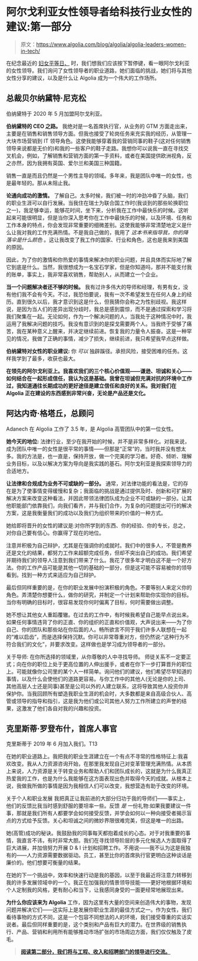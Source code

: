 # 阿尔戈利亚女性领导者给科技行业女性的建议:第一部分

> 原文：<https://www.algolia.com/blog/algolia/algolia-leaders-women-in-tech/>

在纪念最近的 [妇女平等日、](https://en.wikipedia.org/wiki/Women%27s_Equality_Day) 时，我们想我们应该按下暂停键，看一眼阿尔戈利亚的女性领导。我们询问了女性领导者的职业道路，她们面临的挑战，她们将与其他女性分享的建议，以及是什么让 Algolia 成为一个伟大的工作场所。

## [](#bernadette-nixon-ceo%c2%a0%c2%a0)总裁贝尔纳黛特·尼克松

伯纳黛特于 2020 年 5 月加盟阿尔戈利亚。

**伯纳黛特的 CEO 之路。** 我绝对是一名首席执行官，从业务的 GTM 方面走出来，主要是在销售和销售领导方面。但我也接受了轮岗任务来充实我的经历，从管理一大块市场营销到 IT 领导角色。这使我能够穿着我的营销同事的鞋子(这对任何销售领导来说都是无价的)和我的一些客户的鞋子走路。我想你可以说我一直在寻找交叉机会，例如，了解销售和营销方面的第一手资料，或者在美国提供欧洲视角，反之亦然，因为我拥有英国、爱尔兰和美国三种国籍。

销售一直是而且仍然是一个男性主导的领域。多年来，我是团队中唯一的女性，也是最年轻的。那从未阻止我。

**论通向成功的激情。** 了解自己。太多时候，我们被一时的冲劲冲昏了头脑，我们的职业生涯可以自行发展。当我住在瑞士为联合国工作时(我谈到的那些轮换职位之一)，我足够幸运，能够花时间，坐下来，分析我在工作中最快乐的时候。这听起来可能很明显，但是当你深入思考你在工作中最快乐的时候，以及环境、任务和工作本身的特点，你会发现非常重要的细微差别。这使我能够非常清楚地定义是什么让我对我的工作充满热情。不是我自己做的，我用了 *这本书来指导我，你的降落伞是什么颜色* 。这让我改变了我工作的国家、行业和角色，这也是我来到美国的原因。

因此，为了你的激情和你热爱的事情来解决你的职业问题，并且具体而实际地了解它到底是什么。当然，我很想成为一名宝石学家，但是你知道吗，那并不能支付我的账单，事实上，我非常喜欢销售，帮助别人，从而建立一个企业。

**当一个问题解决者还不够的时候。** 我有过许多伟大的导师和经理，有男有女，没有他们我不会有今天。不过，我恐怕要说，我有一次不希望发生在任何人身上的经历。直到很久以后，我才意识到这是什么，但我猜你会称之为性别歧视。我这样说，是因为当人们的差异出现分歧时，我总是感到震惊，而不是通过探索和学习将我们聚集在一起。无论如何，作为一个解决问题的人，当我处于这种情况中时，我运用了我解决问题的技巧。我没有意识到的是探戈需要两个人。当我终于受够了痛苦，我在某种意义上醒来，并决定继续前进。恢复我的力量令人振奋。这是一种罕见的情况，我做了正确的事情，减少了损失，继续前进，我只希望我早点这样做。

**伯纳黛特对女性的职业建议:** 你 *可以* 独辟蹊径。承担风险，接受困难的任务。这样我学到了最多，收获也最大。

**在领先的阿尔戈利亚上。我喜欢我们的三个核心价值观——谦逊、坦诚和关心——如何结合在一起形成信任，我认为这是基础。我曾在坦诚但充满对抗的环境中工作过，我知道通往长期成功的更好途径是建立信任和良好的关系。我对我们在 Algolia 正在建设的东西感到非常兴奋，无论是产品还是文化。**

## [](#adanech-getachew-general-counsel%c2%a0)阿达内奇·格塔丘，总顾问

Adanech 在 Algolia 工作了 3.5 年，是 Algolia 高管团队中的第一位女性。

**她今天的地位:** 法律行业，至少在我开始的时候，并不是非常多样化。对我来说，成为团队中唯一的女性是很平常的事情——但那是“正常”的，当时我并没有想太多。我的方法是，也一直是，保持开放，做一个完美的学习者。好奇、倾听、理解业务目标，以及以解决方案为导向是我实践的基石。阿尔戈利亚是我探索领导力的合适地方。

**让法律和合规成为业务不可或缺的一部分。** 通常，对法律功能的看法是，它的存在是为了使事情变得缓慢和复杂；我面临的挑战是通过提供及时、创新和可扩展的解决方案来改变这种看法，并因此带领法律团队成为企业不可或缺的一部分。让其他职能部门依靠我们，向我们看齐，并与我们合作，为复杂的问题提出可行的解决方案，这是我衡量我们的成功以及我们为组织带来的价值的一种方式。

她给即将晋升的女性的建议是:对你所学到的东西、你的经验、你的专长，总之，对你自己要有信心。你赢得了现在的地位。

注意并积极为自己辩护，尤其是在强调你的成就时。我们中的很多人，不管是教养还是文化的结果，都努力工作来超额完成任务，但却不突出自己的成功。我们希望并期待我们的领导人注意到我们带来了什么。我花了很多年才明白这不是一个好方法。你的工作产品可能是其他一切的基础的一部分，但是这可能不容易被你的领导看到。找到一种方式来适应为自己辩护。

最后但同样重要的是，在你的职业发展中扮演积极的角色。不要等别人来定义你的角色。弄清楚你想要什么，做你的研究，并制定一个计划来帮助你实现你的目标。当你有明确的目标时，很容易发现你何时偏离了目标，何时需要做出调整。

她不想让其他女人重蹈覆辙。在过去的工作中，有时候我希望自己能早点说出来。如果任何事情违背了你的正直、你的组织的正直和价值观，大声说出来——为了你自己、你的团队和那些站在你后面的人。畅所欲言不同于我们许多人联想在一起的“难以启齿”，而是选择保持沉默。你可以非常尊重对方，但仍然说:“这种行为不符合我们的文化”，并要求改变。这样做也是学习成为领导者的一部分。

关于导师: 在你所选择的领域里，从你尊敬的人中寻找导师。 师徒关系不一定要正式；向在你的职位上处于更高位置的人伸出援手，或者在你下一步打算晋升的职位上。可能就像你公司里的某个人一样简单。询问他们的建议，他们希望尽早知道的事情，以及什么会使他们的道路更容易。与你工作中的其他人(无论是你的上司、其他高层人士还是同事)甚至是公司以外的人建立联系，这将导致其他人投资你并保护你。当我回顾所有塑造我职业生涯的机会时，大多数都是来自高级合伙人、高管或领导的指导和指引，这是我为他们或公司其他人努力工作所建立的声誉的结果，这激发了他们各自对我的兴趣和投资。

## 克里斯蒂·罗登布什，首席人事官

克里斯蒂于 2019 年 6 月加入我们。T13


在她的职业道路上。我把我的职业生涯建立在一个有点不寻常的性格特征上:我喜欢改变。我从人力资源咨询开始，在那里我发现自己对变革管理充满热情。从本质上来说，人力资源是关于转变业务和帮助人们和团队成长的，这就是为什么我真正热爱我的工作，也是为什么我能够在这方面表现出色并取得今天的成就。从根本上说，我做我所做的事情是因为我相信人们可以改变，我想营造有助于改变的环境。

关于个人和职业发展 我把真正让我前进的大部分归功于我的导师们——事实上，他们的反馈比我当时感到舒服的要坦率一些。反馈 *是* 一份礼物:如果我要建议一件事，那就是我们所有人都要学会如何接受反馈，并学会如何以一种向接受者揭示盲点的方式给予反馈。关心和坦诚之间的微妙界限很难完美，但这是唯一的出路。

她(高管)成功的秘诀。我鼓励我的同事每天都抱着成长的心态。对于对我重要的事情，我直言不讳，有时非常大胆。我们在寻找领导阶层的多元化候选人方面取得了巨大进展，并加倍努力开展 D & I 计划和招聘工作。不用说——我不认为这是我独有的——人力资源需要数据驱动。员工，甚至比你的首席执行官更明白这种谈话是廉价的。他们想要可衡量的结果。

在她的下一个挑战中，效率和快速行动是我的基因，以至于我最近将注意力转移到我的许多发展领域中的一个。我正在加强我的情景领导技能——更好地根据环境和个人定制我的风格，更有耐心和当下，让我感同身受的一面更经常地展现出来。

**为什么你应该来为 Algolia** 工作，因为这里有大量的空间来创造伟大的事物，发现问题并解决它们——这实际上是发展你职业生涯的最佳方式之一。作为女性，我们看待事物的方式不同，这是一个包容不同想法的人的环境，我们接受尊重的实话实说者。最后但同样重要的是，这个类别和产品有巨大的潜力。在世界级的销售执行、产品、营销和利用所有能够推动市场扩张的市场周边方面，我们仅仅触及了皮毛。

> **[阅读第二部分，我们将与工程、收入和招聘部门的领导进行交流。](https://blog.algolia.com/advice-to-women-in-tech-from-algolias-female-leaders-part-2/)**